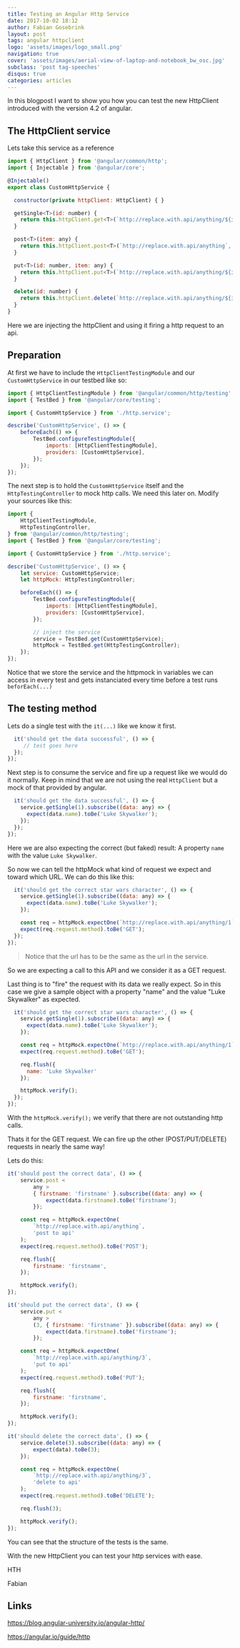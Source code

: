 ```yaml
---
title: Testing an Angular Http Service
date: 2017-10-02 18:12
author: Fabian Gosebrink
layout: post
tags: angular httpclient
logo: 'assets/images/logo_small.png'
navigation: true
cover: 'assets/images/aerial-view-of-laptop-and-notebook_bw_osc.jpg'
subclass: 'post tag-speeches'
disqus: true
categories: articles
---
```


In this blogpost I want to show you how you can test the new HttpClient introduced with the version 4.2 of angular.

## The HttpClient service

Lets take this service as a reference

```javascript
import { HttpClient } from '@angular/common/http';
import { Injectable } from '@angular/core';

@Injectable()
export class CustomHttpService {

  constructor(private httpClient: HttpClient) { }

  getSingle<T>(id: number) {
    return this.httpClient.get<T>(`http://replace.with.api/anything/${id}`);
  }

  post<T>(item: any) {
    return this.httpClient.post<T>(`http://replace.with.api/anything`, item);
  }

  put<T>(id: number, item: any) {
    return this.httpClient.put<T>(`http://replace.with.api/anything/${id}`, item);
  }

  delete(id: number) {
    return this.httpClient.delete(`http://replace.with.api/anything/${id}`);
  }
}
```

Here we are injecting the httpClient and using it firing a http request to an api.

## Preparation

At first we have to include the `HttpClientTestingModule` and our `CustomHttpService` in our testbed like so:

```javascript
import { HttpClientTestingModule } from '@angular/common/http/testing';
import { TestBed } from '@angular/core/testing';

import { CustomHttpService } from './http.service';

describe('CustomHttpService', () => {
    beforeEach(() => {
        TestBed.configureTestingModule({
            imports: [HttpClientTestingModule],
            providers: [CustomHttpService],
        });
    });
});
```

The next step is to hold the `CustomHttpService` itself and the `HttpTestingController` to mock http calls. We need this later on. Modify your sources like this:

```javascript
import {
    HttpClientTestingModule,
    HttpTestingController,
} from '@angular/common/http/testing';
import { TestBed } from '@angular/core/testing';

import { CustomHttpService } from './http.service';

describe('CustomHttpService', () => {
    let service: CustomHttpService;
    let httpMock: HttpTestingController;

    beforeEach(() => {
        TestBed.configureTestingModule({
            imports: [HttpClientTestingModule],
            providers: [CustomHttpService],
        });

        // inject the service
        service = TestBed.get(CustomHttpService);
        httpMock = TestBed.get(HttpTestingController);
    });
});
```

Notice that we store the service and the httpmock in variables we can access in every test and gets instanciated every time before a test runs `beforEach(...)`

## The testing method

Lets do a single test with the `it(...)` like we know it first.

```javascript
  it('should get the data successful', () => {
     // test goes here
  });
});
```

Next step is to consume the service and fire up a request like we would do it normally. Keep in mind that we are not using the real `HttpClient` but a mock of that provided by angular.

```javascript
  it('should get the data successful', () => {
    service.getSingle(1).subscribe((data: any) => {
      expect(data.name).toBe('Luke Skywalker');
    });
  });
});
```

Here we are also expecting the correct (but faked) result: A property `name` with the value `Luke Skywalker`.

So now we can tell the httpMock what kind of request we expect and toward which URL. We can do this like this:

```javascript
  it('should get the correct star wars character', () => {
    service.getSingle(1).subscribe((data: any) => {
      expect(data.name).toBe('Luke Skywalker');
    });

    const req = httpMock.expectOne(`http://replace.with.api/anything/1`, 'call to api');
    expect(req.request.method).toBe('GET');
  });
});
```

> Notice that the url has to be the same as the url in the service.

So we are expecting a call to this API and we consider it as a GET request.

Last thing is to "fire" the request with its data we really expect. So in this case we give a sample object with a property "name" and the value "Luke Skywalker" as expected.

```javascript
  it('should get the correct star wars character', () => {
    service.getSingle(1).subscribe((data: any) => {
      expect(data.name).toBe('Luke Skywalker');
    });

    const req = httpMock.expectOne(`http://replace.with.api/anything/1`, 'call to api');
    expect(req.request.method).toBe('GET');

    req.flush({
      name: 'Luke Skywalker'
    });

    httpMock.verify();
  });
});
```

With the `httpMock.verify();` we verify that there are not outstanding http calls.

Thats it for the GET request. We can fire up the other (POST/PUT/DELETE) requests in nearly the same way!

Lets do this:

```javascript
it('should post the correct data', () => {
    service.post <
        any >
        { firstname: 'firstname' }.subscribe((data: any) => {
            expect(data.firstname).toBe('firstname');
        });

    const req = httpMock.expectOne(
        `http://replace.with.api/anything`,
        'post to api'
    );
    expect(req.request.method).toBe('POST');

    req.flush({
        firstname: 'firstname',
    });

    httpMock.verify();
});

it('should put the correct data', () => {
    service.put <
        any >
        (3, { firstname: 'firstname' }).subscribe((data: any) => {
            expect(data.firstname).toBe('firstname');
        });

    const req = httpMock.expectOne(
        `http://replace.with.api/anything/3`,
        'put to api'
    );
    expect(req.request.method).toBe('PUT');

    req.flush({
        firstname: 'firstname',
    });

    httpMock.verify();
});

it('should delete the correct data', () => {
    service.delete(3).subscribe((data: any) => {
        expect(data).toBe(3);
    });

    const req = httpMock.expectOne(
        `http://replace.with.api/anything/3`,
        'delete to api'
    );
    expect(req.request.method).toBe('DELETE');

    req.flush(3);

    httpMock.verify();
});
```

You can see that the structure of the tests is the same.

With the new HttpClient you can test your http services with ease.

HTH

Fabian

## Links

https://blog.angular-university.io/angular-http/

https://angular.io/guide/http
